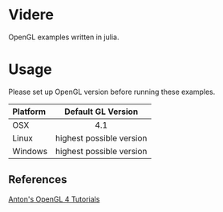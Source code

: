 # Videre
OpenGL examples written in julia.

# Usage
Please set up OpenGL version before running these examples.

| Platform | Default GL Version       |
| :--------|:-----------------------: |
| OSX      | 4.1                      |
| Linux    | highest possible version |
| Windows  | highest possible version |

## References
[Anton's OpenGL 4 Tutorials](http://antongerdelan.net/opengl/)
<!--
[OpenGL 4 Shading Language Cookbook (2nd Ed)](http://www.amazon.com/OpenGL-Shading-Language-Cookbook-Edition/dp/1782167021)
[OpenGL Superbible, 6th edition: Comprehensive Tutorial and Reference](http://www.openglsuperbible.com)
[www.learnopengl.com](http://www.learnopengl.com/#!Introduction)
[The Book of Shaders](http://patriciogonzalezvivo.com/2015/thebookofshaders/00/)
[3D Math Primer for Graphics and Game Development (2nd Ed)](http://www.amazon.com/Math-Primer-Graphics-Development-Edition/dp/1568817231)
-->
